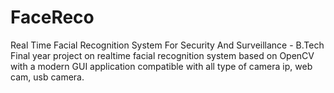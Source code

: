 # FaceReco
Real Time Facial Recognition System For Security And Surveillance - B.Tech Final year project on realtime facial recognition system based on OpenCV with a modern GUI application compatible with all type of camera ip, web cam, usb camera.
